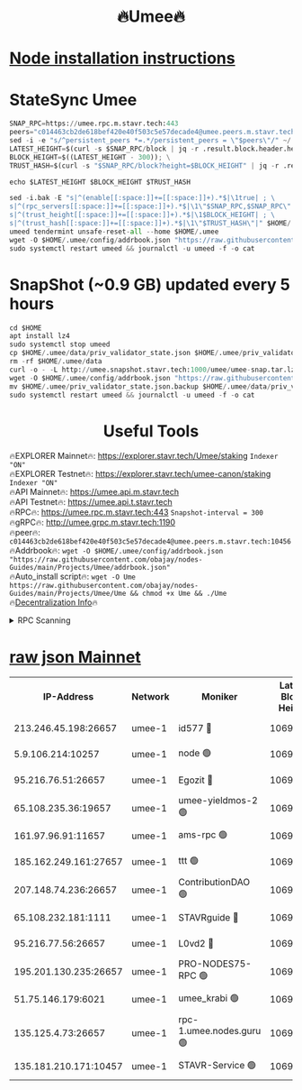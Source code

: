 <h1 align="center"> 🔥Umee🔥</h1>


[Node installation instructions](https://github.com/obajay/nodes-Guides/tree/main/Projects/Umee)
=
# StateSync Umee
```python
SNAP_RPC=https://umee.rpc.m.stavr.tech:443
peers="c014463cb2de618bef420e40f503c5e57decade4@umee.peers.m.stavr.tech:10456"
sed -i -e "s/^persistent_peers *=.*/persistent_peers = \"$peers\"/" ~/.umee/config/config.toml
LATEST_HEIGHT=$(curl -s $SNAP_RPC/block | jq -r .result.block.header.height); \
BLOCK_HEIGHT=$((LATEST_HEIGHT - 300)); \
TRUST_HASH=$(curl -s "$SNAP_RPC/block?height=$BLOCK_HEIGHT" | jq -r .result.block_id.hash)

echo $LATEST_HEIGHT $BLOCK_HEIGHT $TRUST_HASH

sed -i.bak -E "s|^(enable[[:space:]]+=[[:space:]]+).*$|\1true| ; \
s|^(rpc_servers[[:space:]]+=[[:space:]]+).*$|\1\"$SNAP_RPC,$SNAP_RPC\"| ; \
s|^(trust_height[[:space:]]+=[[:space:]]+).*$|\1$BLOCK_HEIGHT| ; \
s|^(trust_hash[[:space:]]+=[[:space:]]+).*$|\1\"$TRUST_HASH\"|" $HOME/.umee/config/config.toml
umeed tendermint unsafe-reset-all --home $HOME/.umee
wget -O $HOME/.umee/config/addrbook.json "https://raw.githubusercontent.com/obajay/nodes-Guides/main/Projects/Umee/addrbook.json"
sudo systemctl restart umeed && journalctl -u umeed -f -o cat
```
# SnapShot (~0.9 GB) updated every 5 hours
```python
cd $HOME
apt install lz4
sudo systemctl stop umeed
cp $HOME/.umee/data/priv_validator_state.json $HOME/.umee/priv_validator_state.json.backup
rm -rf $HOME/.umee/data
curl -o - -L http://umee.snapshot.stavr.tech:1000/umee/umee-snap.tar.lz4 | lz4 -c -d - | tar -x -C $HOME/.umee --strip-components 2
wget -O $HOME/.umee/config/addrbook.json "https://raw.githubusercontent.com/obajay/nodes-Guides/main/Projects/Umee/addrbook.json"
mv $HOME/.umee/priv_validator_state.json.backup $HOME/.umee/data/priv_validator_state.json
sudo systemctl restart umeed && journalctl -u umeed -f -o cat
```
 <h1 align="center"> Useful Tools</h1>

🔥EXPLORER Mainnet🔥:      https://explorer.stavr.tech/Umee/staking             `Indexer "ON"` \
🔥EXPLORER Testnet🔥:        https://explorer.stavr.tech/umee-canon/staking      `Indexer "ON"` \
🔥API Mainnet🔥:                   https://umee.api.m.stavr.tech \
🔥API Testnet🔥:                     https://umee.api.t.stavr.tech \
🔥RPC🔥:                           https://umee.rpc.m.stavr.tech:443                     `Snapshot-interval = 300` \
🔥gRPC🔥:                              http://umee.grpc.m.stavr.tech:1190 \
🔥peer🔥:                     `c014463cb2de618bef420e40f503c5e57decade4@umee.peers.m.stavr.tech:10456` \
🔥Addrbook🔥:    ```wget -O $HOME/.umee/config/addrbook.json "https://raw.githubusercontent.com/obajay/nodes-Guides/main/Projects/Umee/addrbook.json"``` \
🔥Auto_install script🔥: ```wget -O Ume https://raw.githubusercontent.com/obajay/nodes-Guides/main/Projects/Umee/Ume && chmod +x Ume && ./Ume``` \
🔥[Decentralization Info](https://github.com/obajay/StateSync-snapshots/tree/main/Projects/Umee/Decentralization)🔥

<details>
<summary>RPC Scanning</summary>

<h2 align="center"> We scan nodes in real time every 4 hours. And we provide the final result of RPC endpoints.
We cannot influence the operation of these nodes in any way. </h2>


```python
If Voting Power is higher than 0 --> then the Node is a validator of the network and may be subject to attack and be a potential threat to the chain.
```
```python
We marked such validators with a red symbol
```

</details>

[raw json Mainnet](https://rpc-check.umeem.stavr.tech/umeem/rpc-umeem-result.json)
=



<table><tr><th>IP-Address</th><th>Network</th><th>Moniker</th><th>Latest Block Height</th><th>Earliest Block Height</th><th>Catching Up</th><th>Tx Index</th><th>Voting Power</th><th>Scan Time</th></tr><tr><td>213.246.45.198:26657</td><td>umee-1</td><td>id577 🔴</td><td>10695870</td><td>7100001</td><td>False</td><td>on</td><td>35115908</td><td>2024-02-21T17:54:05.830579029UTC</td></tr><tr><td>5.9.106.214:10257</td><td>umee-1</td><td>node 🟢</td><td>10695878</td><td>7942001</td><td>False</td><td>on</td><td>0</td><td>2024-02-21T17:54:53.853664554UTC</td></tr><tr><td>95.216.76.51:26657</td><td>umee-1</td><td>Egozit 🔴</td><td>10695882</td><td>8262001</td><td>False</td><td>off</td><td>38436118</td><td>2024-02-21T17:55:17.078457950UTC</td></tr><tr><td>65.108.235.36:19657</td><td>umee-1</td><td>umee-yieldmos-2 🟢</td><td>10695863</td><td>9575548</td><td>False</td><td>on</td><td>0</td><td>2024-02-21T17:53:28.575831111UTC</td></tr><tr><td>161.97.96.91:11657</td><td>umee-1</td><td>ams-rpc 🟢</td><td>10695885</td><td>10352001</td><td>False</td><td>on</td><td>0</td><td>2024-02-21T17:55:35.934768424UTC</td></tr><tr><td>185.162.249.161:27657</td><td>umee-1</td><td>ttt 🟢</td><td>10695876</td><td>10381617</td><td>False</td><td>on</td><td>0</td><td>2024-02-21T17:54:45.143721576UTC</td></tr><tr><td>207.148.74.236:26657</td><td>umee-1</td><td>ContributionDAO 🟢</td><td>10695883</td><td>10484838</td><td>False</td><td>off</td><td>0</td><td>2024-02-21T17:55:24.645015282UTC</td></tr><tr><td>65.108.232.181:1111</td><td>umee-1</td><td>STAVRguide 🔴</td><td>10695863</td><td>10560001</td><td>False</td><td>on</td><td>357732</td><td>2024-02-21T17:53:26.093126915UTC</td></tr><tr><td>95.216.77.56:26657</td><td>umee-1</td><td>L0vd2 🔴</td><td>10695885</td><td>10595885</td><td>False</td><td>off</td><td>38393096</td><td>2024-02-21T17:55:35.652743061UTC</td></tr><tr><td>195.201.130.235:26657</td><td>umee-1</td><td>PRO-NODES75-RPC 🟢</td><td>10695877</td><td>10676285</td><td>False</td><td>on</td><td>0</td><td>2024-02-21T17:54:51.519396960UTC</td></tr><tr><td>51.75.146.179:6021</td><td>umee-1</td><td>umee_krabi 🟢</td><td>10695881</td><td>10685499</td><td>False</td><td>on</td><td>0</td><td>2024-02-21T17:55:10.526488587UTC</td></tr><tr><td>135.125.4.73:26657</td><td>umee-1</td><td>rpc-1.umee.nodes.guru 🟢</td><td>10695882</td><td>10691018</td><td>False</td><td>on</td><td>0</td><td>2024-02-21T17:55:17.556122541UTC</td></tr><tr><td>135.181.210.171:10457</td><td>umee-1</td><td>STAVR-Service 🟢</td><td>10695883</td><td>10693001</td><td>False</td><td>on</td><td>0</td><td>2024-02-21T17:55:25.010381124UTC</td></tr></table>

